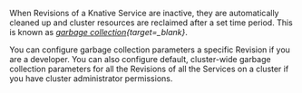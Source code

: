 <!-- Snippet used in the following topics:
- docs/serving/revisions/revision-admin-config-options.md
- docs/serving/revisions/revision-developer-config-options.md
-->
When Revisions of a Knative Service are inactive, they are automatically cleaned up and cluster resources are reclaimed after a set time period. This is known as *[garbage collection](https://kubernetes.io/docs/concepts/architecture/garbage-collection/){target=_blank}*.

You can configure garbage collection parameters a specific Revision if you are a developer. You can also configure default, cluster-wide garbage collection parameters for all the Revisions of all the Services on a cluster if you have cluster administrator permissions.
